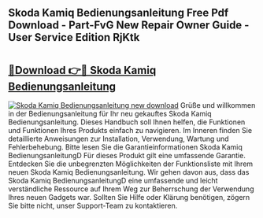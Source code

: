 ## Skoda Kamiq Bedienungsanleitung Free Pdf Download - Part-FvG New Repair Owner Guide - User Service Edition RjKtk

# <h2><a href="http://df15u1.blite.top/?on=Skoda+Kamiq+Bedienungsanleitung">🔗Download 👉🔴 Skoda Kamiq Bedienungsanleitung</a></h2>

[![Skoda Kamiq Bedienungsanleitung new download](https://i.imgur.com/lujVjoI.png)](http://df15u1.blite.top/?on=Skoda+Kamiq+Bedienungsanleitung)
Grüße und willkommen in der Bedienungsanleitung für Ihr neu gekauftes Skoda Kamiq Bedienungsanleitung. Dieses Handbuch soll Ihnen helfen, die Funktionen und Funktionen Ihres Produkts einfach zu navigieren. Im Inneren finden Sie detaillierte Anweisungen zur Installation, Verwendung, Wartung und Fehlerbehebung. Bitte lesen Sie die Garantieinformationen Skoda Kamiq BedienungsanleitungD Für dieses Produkt gilt eine umfassende Garantie. Entdecken Sie die unbegrenzten Möglichkeiten der Funktionsliste mit Ihrem neuen Skoda Kamiq Bedienungsanleitung. Wir gehen davon aus, dass das Skoda Kamiq BedienungsanleitungD eine umfassende und leicht verständliche Ressource auf Ihrem Weg zur Beherrschung der Verwendung Ihres neuen Gadgets war. Sollten Sie Hilfe oder Klärung benötigen, zögern Sie bitte nicht, unser Support-Team zu kontaktieren.
